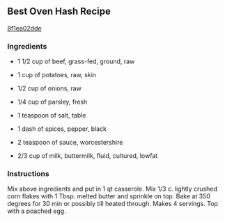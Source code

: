 ## Best Oven Hash Recipe

[8f1ea02dde](http://cookeatshare.com/recipes/best-oven-hash-22238)

### Ingredients

 - 1 1/2 cup of beef, grass-fed, ground, raw

 - 1 cup of potatoes, raw, skin

 - 1/2 cup of onions, raw

 - 1/4 cup of parsley, fresh

 - 1 teaspoon of salt, table

 - 1 dash of spices, pepper, black

 - 2 teaspoon of sauce, worcestershire

 - 2/3 cup of milk, buttermilk, fluid, cultured, lowfat

### Instructions

Mix above ingredients and put in 1 qt casserole. Mix 1/3 c. lightly crushed corn flakes with 1 Tbsp. melted butter and sprinkle on top. Bake at 350 degrees for 30 min or possibly till heated through. Makes 4 servings. Top with a poached egg.
